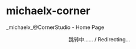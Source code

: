 <script language="javascript" type="text/javascript" src="/LanguageBar.js"></script>

# michaelx-corner
\_michaelx\_@CornerStudio - Home Page

<div style="text-align:center; width:100%; text-size:2em">跳转中…… / Redirecting...</div>
<script language="javascript" type="text/javascrip"> 
  var lang = navigator.language||navigator.userLanguage;
  lang = lang.substr(0, 2);
  if(lang == 'zh'){window.location.replace('./zh-CN/');}else{window.location.replace('./en/')}  
</script> 
